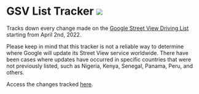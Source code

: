 # GSV List Tracker ![](https://github.com/juanpisuribe13/gsv-list-tracker/actions/workflows/automate.yml/badge.svg?event=push)

Tracks down every change made on the [Google Street View 
Driving List](https://www.google.com/streetview/explore/#sv-headed) 
starting from April 2nd, 2022.

Please keep in mind that this tracker is not a reliable way 
to determine where Google will update its Street View service 
worldwide. There have been cases where updates have occurred 
in specific countries that were not previously listed, such 
as Nigeria, Kenya, Senegal, Panama, Peru, and others.

Access the changes tracked [here](https://github.com/juanpisuribe13/gsv-list-tracker/commits/main/data.json).
